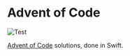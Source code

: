 # Advent of Code

![Test](https://github.com/aaronsky/advent-of-code/workflows/Test/badge.svg)

[Advent of Code](https://adventofcode.com/) solutions, done in Swift.
